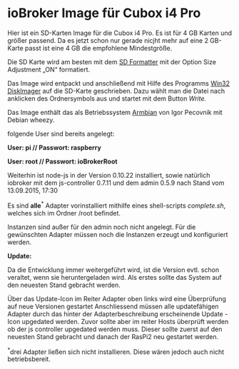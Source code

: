 # ioBroker Image für Cubox i4 Pro

Hier ist ein SD-Karten Image für die Cubox i4 Pro. Es ist für 4 GB Karten und größer passend. Da es jetzt schon nur gerade nicjht mehr auf eine 2 GB-Karte passt ist eine 4 GB die empfohlene Mindestgröße.

Die SD Karte wird am besten mit dem [SD Formatter](https://www.sdcard.org/downloads/formatter_4/) mit der Option Size Adjustment „ON“ formatiert.

Das Image wird entpackt und anschließend mit Hilfe des Programms [Win32 DiskImager](http://www.heise.de/download/win32-disk-imager-1192033.html) auf die SD-Karte geschrieben. Dazu wählt man die Datei nach anklicken des Ordnersymbols aus und startet mit dem Button _Write._

Das Image enthält das als Betriebssystem [Armbian](http://www.armbian.com/banana-pi/) von Igor Pecovnik mit Debian wheezy.

folgende User sind bereits angelegt:

**User: pi // Passwort: raspberry**

**User: root // Passwort: ioBrokerRoot**

Weiterhin ist node-js in der Version 0.10.22 installiert, sowie natürlich iobroker mit dem js-controller 0.7.11 und dem admin 0.5.9 nach Stand vom 13.09.2015, 17:30

Es sind **alle**<sup>*</sup> Adapter vorinstalliert mithilfe eines shell-scripts _complete.sh_, welches sich im Ordner /root befindet.

Instanzen sind außer für den admin noch nicht angelegt. Für die gewünschten Adapter müssen noch die Instanzen erzeugt und konfiguriert werden.

**Update:**

Da die Entwicklung immer weitergeführt wird, ist die Version evtl. schon veraltet, wenn sie heruntergeladen wird. Als erstes sollte das System auf den neuesten Stand gebracht werden.

Über das Update-Icon im Reiter Adapter oben links wird eine Überprüfung auf neue Versionen gestartet [](http://www.iobroker.net/wp-content/uploads/2015/09/Adapter_updaten.jpg)Anschliessend müssen alle updatefähigen Adapter durch das hinter der Adapterbeschreibung erscheinende Update -Icon upgedated werden. Zuvor sollte aber im reiter Hosts überprüft werden ob der js controller upgedated werden muss. Dieser sollte zuerst auf den neuesten Stand gebracht und danach der RasPi2 neu gestartet werden.

<sup>*</sup>drei Adapter ließen sich nicht installieren. Diese wären jedoch auch nicht betriebsbereit.